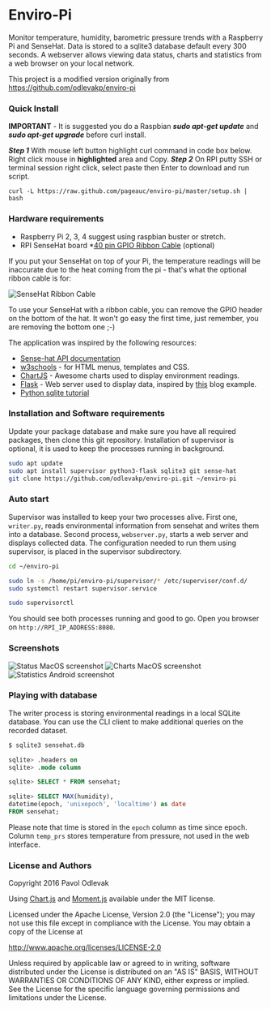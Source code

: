 # Enviro-Pi
Monitor temperature, humidity, barometric pressure trends with a Raspberry Pi and SenseHat.
Data is stored to a sqlite3 database default every 300 seconds.  A webserver
allows viewing data status, charts and statistics from a web browser on your local network.

This project is a modified version originally from https://github.com/odlevakp/enviro-pi

### Quick Install
**IMPORTANT** - It is suggested you do a Raspbian ***sudo apt-get update*** and ***sudo apt-get upgrade***
before curl install.

***Step 1*** With mouse left button highlight curl command in code box below. Right click mouse in **highlighted** area and Copy.
***Step 2*** On RPI putty SSH or terminal session right click, select paste then Enter to download and run script.

    curl -L https://raw.github.com/pageauc/enviro-pi/master/setup.sh | bash


### Hardware requirements
* Raspberry Pi 2, 3, 4  suggest using raspbian buster or stretch.
* RPI SenseHat board
*[40 pin GPIO Ribbon Cable](https://thepihut.com/products/gpio-ribbon-cable-for-raspberry-pi-40-pins) (optional)

If you put your SenseHat on top of your Pi, the temperature readings will be
inaccurate due to the heat coming from the pi - that's what the optional ribbon cable is for:

![SenseHat Ribbon Cable](http://files.phisolutions.eu/enviro-pi-hw1.jpg "SenseHat with Ribbon Cable")

To use your SenseHat with a ribbon cable, you can remove the GPIO header on the bottom of the hat. It won't go easy the first time, just remember, you are removing the bottom one ;-)

The application was inspired by the following resources:

* [Sense-hat API documentation](https://pythonhosted.org/sense-hat/)
* [w3schools](https://pythonhosted.org/sense-hat/) - for HTML menus, templates and CSS.
* [ChartJS](http://www.chartjs.org/docs) - Awesome charts used to display environment readings.
* [Flask](http://flask.pocoo.org/) - Web server used to display data, inspired by [this](https://github.com/pallets/flask/tree/master/examples/flaskr) blog example.
* [Python sqlite tutorial](http://zetcode.com/db/sqlitepythontutorial/)


### Installation and Software requirements
Update your package database and make sure you have all required packages,
then clone this git repository. Installation of supervisor is optional, it
is used to keep the processes running in background.

```bash
sudo apt update
sudo apt install supervisor python3-flask sqlite3 git sense-hat
git clone https://github.com/odlevakp/enviro-pi.git ~/enviro-pi
```

### Auto start
Supervisor was installed to keep your two processes alive. First one, `writer.py`, reads environmental information from sensehat and writes them into a database.
Second process, `webserver.py`, starts a web server and displays collected data. The configuration needed to run them using supervisor, is placed in the
supervisor subdirectory.

```bash
cd ~/enviro-pi

sudo ln -s /home/pi/enviro-pi/supervisor/* /etc/supervisor/conf.d/
sudo systemctl restart supervisor.service

sudo supervisorctl
```

You should see both processes running and good to go. Open you browser on `http://RPI_IP_ADDRESS:8080`.


### Screenshots
![Status MacOS screenshot](http://files.phisolutions.eu/status.png "Status MacOS screenshot")
![Charts MacOS screenshot](http://files.phisolutions.eu/charts.png "Charts MacOS screenshot")
![Statistics Android screenshot](http://files.phisolutions.eu/statistics.png "Statistics Android screenshot")


### Playing with database
The writer process is storing environmental readings in a local SQLite database. You can use the CLI client
to make additional queries on the recorded dataset.


```sql
$ sqlite3 sensehat.db

sqlite> .headers on
sqlite> .mode column

sqlite> SELECT * FROM sensehat;

sqlite> SELECT MAX(humidity),
datetime(epoch, 'unixepoch', 'localtime') as date
FROM sensehat;
```

Please note that time is stored in the `epoch` column as time since epoch. Column `temp_prs` stores temperature from pressure, not used in the web interface.

### License and Authors
Copyright 2016 Pavol Odlevak

Using <a href="http://www.chartjs.org/">Chart.js</a> and <a href="http://momentjs.com/">Moment.js</a> available under the MIT license.

Licensed under the Apache License, Version 2.0 (the "License"); you may not use this file except in compliance with the License. You may obtain a copy of the License at

http://www.apache.org/licenses/LICENSE-2.0

Unless required by applicable law or agreed to in writing, software distributed under the License is distributed on an "AS IS" BASIS, WITHOUT WARRANTIES OR CONDITIONS OF ANY KIND, either express or implied. See the License for the specific language governing permissions and limitations under the License.
